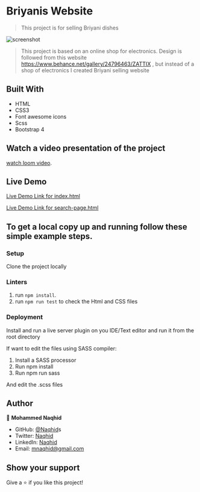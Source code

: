 # Briyanis Website

> This project is for selling Briyani dishes

![screenshot](/images/screenshot.png)

> This project is based on an online shop for electronics. Design is followed from this website https://www.behance.net/gallery/24796463/ZATTIX , but instead of a shop of electronics I created Briyani selling website

## Built With

- HTML
- CSS3
- Font awesome icons
- Scss
- Bootstrap 4

## Watch a video presentation of the project

[watch loom video](https://www.loom.com/share/8ed08e815f2645f2b1787a35f2c83cb6).

## Live Demo

[Live Demo Link for index.html](https://naqhid.github.io/Biryanis-Website/)

[Live Demo Link for search-page.html](https://rawcdn.githack.com/Naqhid/Biryanis-Website/afcacd26b0bb85cc100a93bd1047edc324dae8de/search-page.html)

## To get a local copy up and running follow these simple example steps.

### Setup

Clone the project locally

### Linters

1. run `npm install`.
2. run `npm run test` to check the Html and CSS files

### Deployment

Install and run a live server plugin on you IDE/Text editor and run it from the root directory

If want to edit the files using SASS compiler:

1. Install a SASS processor
2. Run npm install
3. Run npm run sass

And edit the .scss files

## Author

👤 **Mohammed Naqhid**

- GitHub: [@Naqhid](https://github.com/Naqhid)s
- Twitter: [Naqhid](https://twitter.com/naqhid)
- LinkedIn: [Naqhid](https://www.linkedin.com/in/mohammed-naqhid-ab3080189/)
- Email: mnaqhid@gmail.com

## Show your support

Give a ⭐️ if you like this project!
